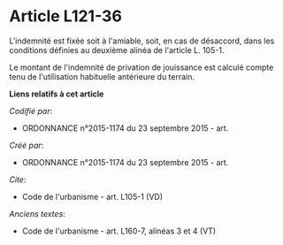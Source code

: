 # Article L121-36

L'indemnité est fixée soit à l'amiable, soit, en cas de désaccord, dans les conditions définies au deuxième alinéa de
l'article L. 105-1. 

Le montant de l'indemnité de privation de jouissance est calculé compte tenu de l'utilisation habituelle antérieure du
terrain.

**Liens relatifs à cet article**

_Codifié par_:

  - ORDONNANCE n°2015-1174 du 23 septembre 2015 - art.

_Créé par_:

  - ORDONNANCE n°2015-1174 du 23 septembre 2015 - art.

_Cite_:

  - Code de l'urbanisme - art. L105-1 (VD)

_Anciens textes_:

  - Code de l'urbanisme - art. L160-7, alinéas 3 et 4 (VT)
